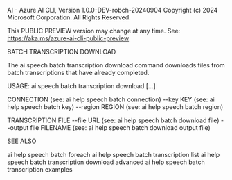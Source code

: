 AI - Azure AI CLI, Version 1.0.0-DEV-robch-20240904
Copyright (c) 2024 Microsoft Corporation. All Rights Reserved.

This PUBLIC PREVIEW version may change at any time.
See: https://aka.ms/azure-ai-cli-public-preview

BATCH TRANSCRIPTION DOWNLOAD

  The ai speech batch transcription download command downloads
  files from batch transcriptions that have already completed.

USAGE: ai speech batch transcription download [...]

  CONNECTION                      (see: ai help speech batch connection)
    --key KEY                     (see: ai help speech batch key)
    --region REGION               (see: ai help speech batch region)

  TRANSCRIPTION FILE
    --file URL                    (see: ai help speech batch download file)
    --output file FILENAME        (see: ai help speech batch download output file)

SEE ALSO

  ai help speech batch foreach
  ai help speech batch transcription list
  ai help speech batch transcription download advanced
  ai help speech batch transcription examples

